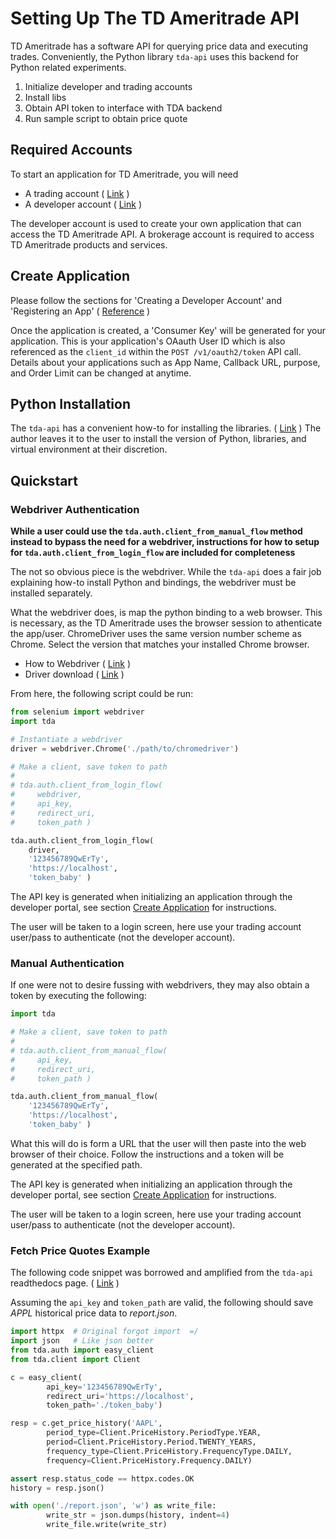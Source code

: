 # Setting Up The TD Ameritrade API

TD Ameritrade has a software API for querying price data and executing trades. Conveniently, the Python library `tda-api` uses this backend for Python related experiments.

1. Initialize developer and trading accounts
2. Install libs
3. Obtain API token to interface with TDA backend
4. Run sample script to obtain price quote

## Required Accounts

To start an application for TD Ameritrade, you will need

- A trading account ( [Link](https://www.tdameritrade.com) )
- A developer account ( [Link](https://developer.tdameritrade.com) )

The developer account is used to create your own application that can access the TD Ameritrade API. A brokerage account
is required to access TD Ameritrade products and services.

## Create Application

Please follow the sections for 'Creating a Developer Account' and 'Registering an App' ( [Reference](https://developer.tdameritrade.com/content/getting-started) )

Once the application is created, a 'Consumer Key' will be generated for your application. This is your application's OAauth User ID
which is also referenced as the `client_id` within the `POST /v1/oauth2/token` API call.
Details about your applications such as App Name, Callback URL, purpose, and Order Limit can be changed at anytime.

## Python Installation

The `tda-api` has a convenient how-to for installing the libraries. ( [Link](https://tda-api.readthedocs.io/en/stable/getting-started.html) ) The author leaves it to the user to install the version of Python, libraries, and virtual environment at their discretion.

## Quickstart

### Webdriver Authentication

**While a user could use the `tda.auth.client_from_manual_flow` method instead to bypass the need for a webdriver, instructions for how to setup for `tda.auth.client_from_login_flow` are included for completeness**

The not so obvious piece is the webdriver. While the `tda-api` does a fair job explaining how-to install Python and bindings, the webdriver must be installed separately.

What the webdriver does, is map the python binding to a web browser. This is necessary, as the TD Ameritrade uses the browser session to athenticate the app/user.
ChromeDriver uses the same version number scheme as Chrome. Select the version that matches your installed Chrome browser.

- How to Webdriver ( [Link](https://sites.google.com/chromium.org/driver/getting-started) )
- Driver download ( [Link](https://sites.google.com/chromium.org/driver/) )

From here, the following script could be run:

```python
from selenium import webdriver
import tda

# Instantiate a webdriver
driver = webdriver.Chrome('./path/to/chromedriver')

# Make a client, save token to path
# 
# tda.auth.client_from_login_flow(
#     webdriver,
#     api_key,
#     redirect_uri,
#     token_path )

tda.auth.client_from_login_flow(
    driver,
    '123456789QwErTy',
    'https://localhost',
    'token_baby' )
```

The API key is generated when initializing an application through the developer portal, see section [Create Application](#create-application) for instructions.

The user will be taken to a login screen, here use your trading account user/pass to authenticate (not the developer account).

### Manual Authentication

If one were not to desire fussing with webdrivers, they may also obtain a token by executing the following:

```python
import tda

# Make a client, save token to path
# 
# tda.auth.client_from_manual_flow(
#     api_key,
#     redirect_uri,
#     token_path )

tda.auth.client_from_manual_flow(
    '123456789QwErTy',
    'https://localhost',
    'token_baby' )
```

What this will do is form a URL that the user will then paste into the web browser of their choice. Follow the instructions and a token will be generated at the specified path.

The API key is generated when initializing an application through the developer portal, see section [Create Application](#create-application) for instructions.

The user will be taken to a login screen, here use your trading account user/pass to authenticate (not the developer account).

### Fetch Price Quotes Example

The following code snippet was borrowed and amplified from the `tda-api` readthedocs page. ( [Link](https://tda-api.readthedocs.io/en/stable/client.html) )

Assuming the `api_key` and `token_path` are valid, the following should save *APPL* historical price data to *report.json*.

``` python
import httpx  # Original forgot import  =/
import json   # Like json better
from tda.auth import easy_client
from tda.client import Client

c = easy_client(
        api_key='123456789QwErTy',
        redirect_uri='https://localhost',
        token_path='./token_baby')

resp = c.get_price_history('AAPL',
        period_type=Client.PriceHistory.PeriodType.YEAR,
        period=Client.PriceHistory.Period.TWENTY_YEARS,
        frequency_type=Client.PriceHistory.FrequencyType.DAILY,
        frequency=Client.PriceHistory.Frequency.DAILY)

assert resp.status_code == httpx.codes.OK
history = resp.json()

with open('./report.json', 'w') as write_file:
        write_str = json.dumps(history, indent=4)
        write_file.write(write_str)
```
